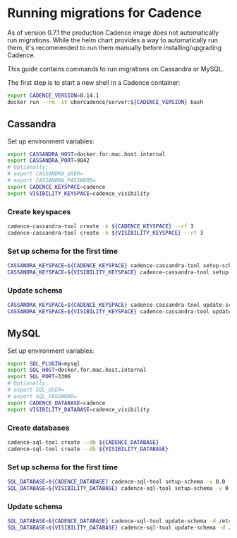 # Running migrations for Cadence

As of version 0.7.1 the production Cadence image does not automatically run migrations.
While the helm chart provides a way to automatically run them,
it's recommended to run them manually before installing/upgrading Cadence.

This guide contains commands to run migrations on Cassandra or MySQL.

The first step is to start a new shell in a Cadence container:

```bash
export CADENCE_VERSION=0.14.1
docker run --rm -it ubercadence/server:${CADENCE_VERSION} bash
```


## Cassandra

Set up environment variables:

```bash
export CASSANDRA_HOST=docker.for.mac.host.internal
export CASSANDRA_PORT=9042
# Optionally:
# export CASSANDRA_USER=
# export CASSANDRA_PASSWORD=
export CADENCE_KEYSPACE=cadence
export VISIBILITY_KEYSPACE=cadence_visibility
```


### Create keyspaces

```bash
cadence-cassandra-tool create -k ${CADENCE_KEYSPACE} --rf 3
cadence-cassandra-tool create -k ${VISIBILITY_KEYSPACE} --rf 3
```

### Set up schema for the first time

```bash
CASSANDRA_KEYSPACE=${CADENCE_KEYSPACE} cadence-cassandra-tool setup-schema -v 0.0
CASSANDRA_KEYSPACE=${VISIBILITY_KEYSPACE} cadence-cassandra-tool setup-schema -v 0.0
```


### Update schema

```bash
CASSANDRA_KEYSPACE=${CADENCE_KEYSPACE} cadence-cassandra-tool update-schema -d /etc/cadence/schema/cassandra/cadence/versioned
CASSANDRA_KEYSPACE=${VISIBILITY_KEYSPACE} cadence-cassandra-tool update-schema -d /etc/cadence/schema/cassandra/visibility/versioned
```


## MySQL

Set up environment variables:

```bash
export SQL_PLUGIN=mysql
export SQL_HOST=docker.for.mac.host.internal
export SQL_PORT=3306
# Optionally:
# export SQL_USER=
# export SQL_PASSWORD=
export CADENCE_DATABASE=cadence
export VISIBILITY_DATABASE=cadence_visibility
```


### Create databases

```bash
cadence-sql-tool create --db ${CADENCE_DATABASE}
cadence-sql-tool create --db ${VISIBILITY_DATABASE}
```


### Set up schema for the first time

```bash
SQL_DATABASE=${CADENCE_DATABASE} cadence-sql-tool setup-schema -v 0.0
SQL_DATABASE=${VISIBILITY_DATABASE} cadence-sql-tool setup-schema -v 0.0
```


### Update schema

```bash
SQL_DATABASE=${CADENCE_DATABASE} cadence-sql-tool update-schema -d /etc/cadence/schema/mysql/v57/cadence/versioned
SQL_DATABASE=${VISIBILITY_DATABASE} cadence-sql-tool update-schema -d /etc/cadence/schema/mysql/v57/visibility/versioned
```
